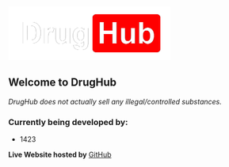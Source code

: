 ![DrugHub Logo Image](https://raw.githubusercontent.com/Encryptofied/gasasteroid.ga/main/img/logo.png)
## Welcome to **DrugHub**
*DrugHub does not actually sell any illegal/controlled substances.*

### Currently being developed by:
* 1423

**Live Website hosted by** [GitHub](https://gasasteroid.ga/)
